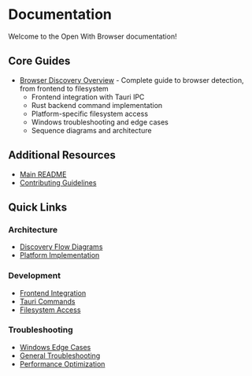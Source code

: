 # Documentation

Welcome to the Open With Browser documentation!

## Core Guides

- [Browser Discovery Overview](./browser-discovery-overview.md) - Complete guide to browser detection, from frontend to filesystem
  - Frontend integration with Tauri IPC
  - Rust backend command implementation
  - Platform-specific filesystem access
  - Windows troubleshooting and edge cases
  - Sequence diagrams and architecture

## Additional Resources

- [Main README](../README.md)
- [Contributing Guidelines](../CONTRIBUTING.md)

## Quick Links

### Architecture
- [Discovery Flow Diagrams](./browser-discovery-overview.md#sequence-diagrams)
- [Platform Implementation](./browser-discovery-overview.md#platform-specific-implementation)

### Development
- [Frontend Integration](./browser-discovery-overview.md#frontend-integration)
- [Tauri Commands](./browser-discovery-overview.md#tauri-commands)
- [Filesystem Access](./browser-discovery-overview.md#filesystem-access)

### Troubleshooting
- [Windows Edge Cases](./browser-discovery-overview.md#windows-specific-edge-cases)
- [General Troubleshooting](./browser-discovery-overview.md#general-troubleshooting)
- [Performance Optimization](./browser-discovery-overview.md#performance-considerations)